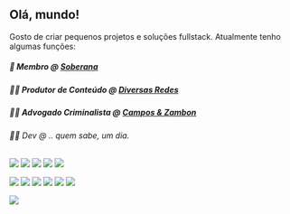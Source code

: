 ## Olá, mundo!
Gosto de criar pequenos projetos e soluções fullstack. Atualmente tenho algumas funções:

##### 🚩 Membro @ [Soberana](https://soberanatv.github.io)
##### 👨‍🎤 Produtor de Conteúdo @ [Diversas Redes](https://linktr.ee/azhariel)
##### 👨‍⚖️ Advogado Criminalista @ [Campos & Zambon](https://camposezambon.adv.br/)
###### 👨‍💻 Dev @ .. quem sabe, um dia.

[<img src="https://img.shields.io/badge/Twitch-9146FF?style=for-the-badge&logo=twitch&logoColor=white">](https://twitch.tv/azhariel) [<img src="https://img.shields.io/badge/YouTube-FF0000?style=for-the-badge&logo=youtube&logoColor=white">](https://www.youtube.com/c/azhariel) [<img src="https://img.shields.io/badge/Twitter-1DA1F2?style=for-the-badge&logo=twitter&logoColor=white">](https://twitter.com/azhariel) [<img src="https://img.shields.io/badge/Instagram-E4405F?style=for-the-badge&logo=instagram&logoColor=white">](https://instagram.com/azhariel.tv) [<img src="https://img.shields.io/badge/Discord-7289DA?style=for-the-badge&logo=discord&logoColor=white">](https://discord.gg/UQZpTQbCT4)

<img src="https://img.shields.io/badge/JavaScript-323330?style=for-the-badge&logo=javascript&logoColor=F7DF1E"> <img src="https://img.shields.io/badge/Node.js-43853D?style=for-the-badge&logo=node.js&logoColor=white"> <img src="https://img.shields.io/badge/Python-3776AB?style=for-the-badge&logo=python&logoColor=white"> <img src="https://img.shields.io/badge/HTML5-E34F26?style=for-the-badge&logo=html5&logoColor=white"> <img src="https://img.shields.io/badge/CSS3-1572B6?style=for-the-badge&logo=css3&logoColor=white"> <img src="https://img.shields.io/badge/React-20232A?style=for-the-badge&logo=react&logoColor=61DAFB">

<img src="https://aleen42.github.io/badges/src/photoshop.svg">

